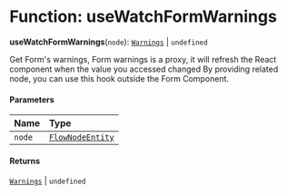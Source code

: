 # Function: useWatchFormWarnings

**useWatchFormWarnings**(`node`): [`Warnings`](/en/auto-docs/fixed-layout-editor/types/Warnings.md) | `undefined`

Get Form's warnings, Form warnings is a proxy, it will refresh the React component when the value you accessed changed
By providing related node, you can use this hook outside the Form Component.

#### Parameters

| Name | Type |
| :------ | :------ |
| `node` | [`FlowNodeEntity`](/en/auto-docs/fixed-layout-editor/classes/FlowNodeEntity-1.md) |

#### Returns

[`Warnings`](/en/auto-docs/fixed-layout-editor/types/Warnings.md) | `undefined`
